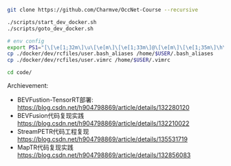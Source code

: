 <!--
 * @Author: Charmve yidazhang1@gmail.com
 * @Date: 2023-08-27 23:42:37
 * @LastEditors: Charmve yidazhang1@gmail.com
 * @LastEditTime: 2023-09-23 15:15:35
 * @FilePath: /OccNet-Course/code/README.md
 * @Version: 1.0.1
 * @Blogs: charmve.blog.csdn.net
 * @GitHub: https://github.com/Charmve
 * @Description: 
 * 
 * Copyright (c) 2023 by Charmve, All Rights Reserved. 
 * Licensed under the MIT License.
-->

```bash
git clone https://github.com/Charmve/OccNet-Course --recursive

./scripts/start_dev_docker.sh
./scripts/goto_dev_docker.sh

# env config
export PS1="[\[\e[1;32m\]\u\[\e[m\]\[\e[1;33m\]@\[\e[m\]\[\e[1;35m\]\h\[\e[m\]:\[\e[0;32m\]\w\[\e[0m\]$(__git_ps1 "\[\e[33m\](%s) \[\e[0m\]")\[\e[31m\]$(git_dirty)\[\e[0m\]] $ "
cp ./docker/dev/rcfiles/user.bash_aliases /home/$USER/.bash_aliases
cp ./docker/dev/rcfiles/user.vimrc /home/$USER/.vimrc

cd code/

```


Archievement:
- BEVFustion-TensorRT部署: https://blog.csdn.net/h904798869/article/details/132280120
- BEVFusion代码复现实践 https://blog.csdn.net/h904798869/article/details/132210022
- StreamPETR代码工程复现 https://blog.csdn.net/h904798869/article/details/135531719
- MapTR代码复现实践 https://blog.csdn.net/h904798869/article/details/132856083
